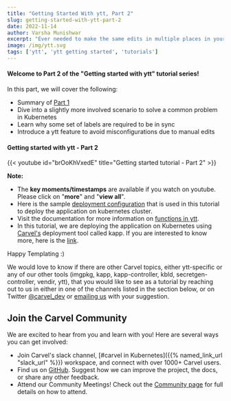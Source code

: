 ```yaml
---
title: "Getting Started With ytt, Part 2"
slug: getting-started-with-ytt-part-2
date: 2022-11-14
author: Varsha Munishwar
excerpt: "Ever needed to make the same edits in multiple places in your Kubernetes manifests? That can be error-prone. Learn how ytt can help you avoid misconfigurations." 
image: /img/ytt.svg
tags: ['ytt', 'ytt getting started', 'tutorials']
---
```


#### Welcome to Part 2 of the "Getting started with ytt" tutorial series!

In this part, we will cover the following:
- Summary of [Part 1](getting-started-with-ytt-part-1/)
- Dive into a slightly more involved scenario to solve a common problem in Kubernetes
- Learn why some set of labels are required to be in sync
- Introduce a ytt feature to avoid misconfigurations due to manual edits

#### Getting started with ytt - Part 2
{{< youtube id="brOoKhVxedE" title="Getting started tutorial - Part 2" >}}


**Note:**
- The **key moments/timestamps** are available if you watch on youtube. Please click on "**more**" and "**view all**".
- Here is the sample [deployment configuration](https://carvel.dev/ytt/#gist:https://gist.github.com/vmunishwar/db610648e999bebeb8743eb6eddd2d40) that is used in this tutorial to deploy the application on kubernetes cluster.
- Visit the documentation for more information on [functions in ytt](https://carvel.dev/ytt/docs/v0.43.0/how-to-modularize/#functions).
- In this tutorial, we are deploying the application on Kubernetes using [Carvel's](https://carvel.dev/) deployment tool called kapp. If you are interested to know more, here is the [link]( https://carvel.dev/kapp/). 

Happy Templating :)


We would love to know if there are other Carvel topics, either ytt-specific or any of our other tools (imgpkg, kapp, kapp-controller, kbld, secretgen-controller, vendir, ytt), that you would like to see as a tutorial by reaching out to us in either in one of the channels listed in the section below, or on Twitter [@carvel_dev](https://twitter.com/carvel_dev) or [emailing us](mailto:carvel-dev@googlegroups.com) with your suggestion.

## Join the Carvel Community

We are excited to hear from you and learn with you! Here are several ways you can get involved:
* Join Carvel's slack channel, [#carvel in Kubernetes]({{% named_link_url "slack_url" %}}) workspace, and connect with over 1000+ Carvel users.
* Find us on [GitHub](https://github.com/vmware-tanzu/carvel). Suggest how we can improve the project, the docs, or share any other feedback.
* Attend our Community Meetings! Check out the [Community page](/community/) for full details on how to attend.
